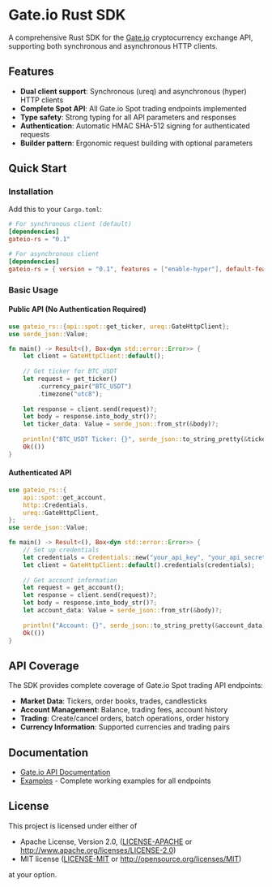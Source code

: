 # Gate.io Rust SDK

A comprehensive Rust SDK for the [Gate.io](https://www.gate.com) cryptocurrency exchange API, supporting both synchronous and asynchronous HTTP clients.

## Features

- **Dual client support**: Synchronous (ureq) and asynchronous (hyper) HTTP clients
- **Complete Spot API**: All Gate.io Spot trading endpoints implemented
- **Type safety**: Strong typing for all API parameters and responses
- **Authentication**: Automatic HMAC SHA-512 signing for authenticated requests
- **Builder pattern**: Ergonomic request building with optional parameters

## Quick Start

### Installation

Add this to your `Cargo.toml`:

```toml
# For synchronous client (default)
[dependencies]
gateio-rs = "0.1"

# For asynchronous client
[dependencies]
gateio-rs = { version = "0.1", features = ["enable-hyper"], default-features = false }
```

### Basic Usage

#### Public API (No Authentication Required)

```rust
use gateio_rs::{api::spot::get_ticker, ureq::GateHttpClient};
use serde_json::Value;

fn main() -> Result<(), Box<dyn std::error::Error>> {
    let client = GateHttpClient::default();
    
    // Get ticker for BTC_USDT
    let request = get_ticker()
        .currency_pair("BTC_USDT")
        .timezone("utc8");
    
    let response = client.send(request)?;
    let body = response.into_body_str()?;
    let ticker_data: Value = serde_json::from_str(&body)?;
    
    println!("BTC_USDT Ticker: {}", serde_json::to_string_pretty(&ticker_data)?);
    Ok(())
}
```

#### Authenticated API

```rust
use gateio_rs::{
    api::spot::get_account,
    http::Credentials,
    ureq::GateHttpClient,
};
use serde_json::Value;

fn main() -> Result<(), Box<dyn std::error::Error>> {
    // Set up credentials
    let credentials = Credentials::new("your_api_key", "your_api_secret");
    let client = GateHttpClient::default().credentials(credentials);
    
    // Get account information
    let request = get_account();
    let response = client.send(request)?;
    let body = response.into_body_str()?;
    let account_data: Value = serde_json::from_str(&body)?;
    
    println!("Account: {}", serde_json::to_string_pretty(&account_data)?);
    Ok(())
}
```

## API Coverage

The SDK provides complete coverage of Gate.io Spot trading API endpoints:

- **Market Data**: Tickers, order books, trades, candlesticks
- **Account Management**: Balance, trading fees, account history
- **Trading**: Create/cancel orders, batch operations, order history
- **Currency Information**: Supported currencies and trading pairs

## Documentation

- [Gate.io API Documentation](https://www.gate.com/docs/developers/apiv4/#spot)
- [Examples](examples/sync/) - Complete working examples for all endpoints

## License

This project is licensed under either of

- Apache License, Version 2.0, ([LICENSE-APACHE](LICENSE-APACHE) or http://www.apache.org/licenses/LICENSE-2.0)
- MIT license ([LICENSE-MIT](LICENSE-MIT) or http://opensource.org/licenses/MIT)

at your option.